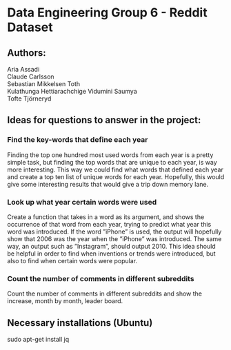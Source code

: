 # Data Engineering Group 6 - Reddit Dataset

## Authors: 
Aria Assadi <br> 
Claude Carlsson <br> 
Sebastian Mikkelsen Toth <br> 
Kulathunga Hettiarachchige Vidumini Saumya<br> 
Tofte Tjörneryd <br> 


## Ideas for questions to answer in the project:

### Find the key-words that define each year
Finding the top one hundred most used words from each year is a pretty simple
task, but finding the top words that are unique to each year, is way more
interesting. This way we could find what words that defined each year and create
a top ten list of unique words for each year. Hopefully, this would give some
interesting results that would give a trip down memory lane.

### Look up what year certain words were used
Create a function that takes in a word as its argument, and shows the occurrence
of that word from each year, trying to predict what year this word was
introduced. If the word ”iPhone” is used, the output will hopefully show that
2006 was the year when the ”iPhone” was introduced. The same way, an output
such as ”Instagram”, should output 2010. This idea should be helpful in order to
find when inventions or trends were introduced, but also to find when certain
words were popular.

### Count the number of comments in different subreddits
Count the number of comments in different subreddits and show the increase,
month by month, leader board.

## Necessary installations (Ubuntu)
sudo apt-get install jq
